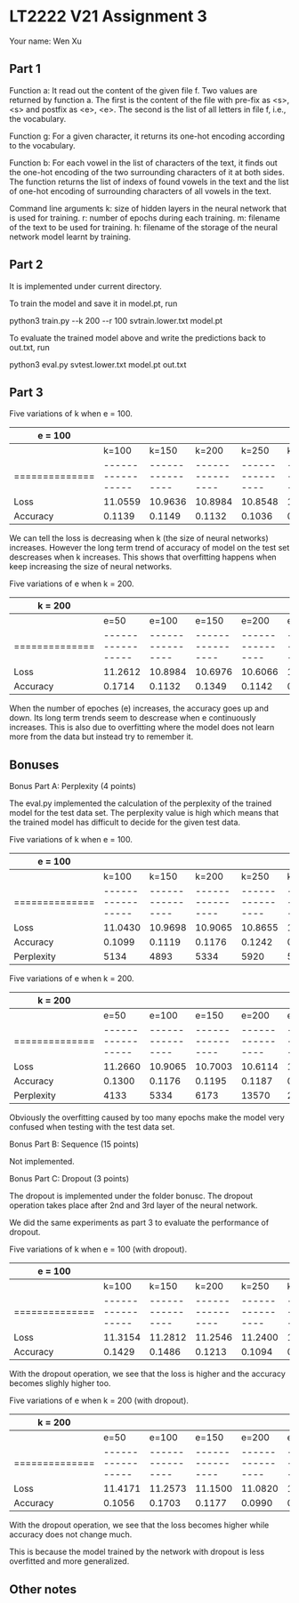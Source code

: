# LT2222 V21 Assignment 3

Your name: Wen Xu

## Part 1
Function a: It read out the content of the given file f. Two values are returned by function a. The first is the content of the file with pre-fix as \<s\>, \<s\> and postfix as \<e\>, \<e\>. The second is the list of all letters in file f, i.e., the vocabulary.

Function g: For a given character, it returns its one-hot encoding according to the vocabulary.

Function b: For each vowel in the list of characters of the text, it finds out the one-hot encoding of the two surrounding characters of it at both sides. The function returns the list of indexs of found vowels in the text and the list of one-hot encoding of surrounding characters of all vowels in the text.

Command line arguments
k: size of hidden layers in the neural network that is used for training.
r: number of epochs during each training.
m: filename of the text to be used for training.
h: filename of the storage of the neural network model learnt by training.

## Part 2

It is implemented under current directory.

To train the model and save it in model.pt, run

python3 train.py --k 200 --r 100 svtrain.lower.txt model.pt

To evaluate the trained model above and write the predictions back to out.txt, run 

python3 eval.py svtest.lower.txt model.pt out.txt


## Part 3

Five variations of k when e = 100.

| e = 100 |                 |                |                |                |                |
|--------------|-----------------|----------------|----------------|----------------|----------------|
|              | k=100        | k=150       |      k=200       | k=250       |        k=300       |
|==============|-----------------|----------------|----------------|----------------|----------------|
| Loss        | 11.0559 | 10.9636 |  10.8984 |  10.8548 | 10.8291 |
| Accuracy | 0.1139  | 0.1149   | 0.1132    | 0.1036    | 0.1201 |

We can tell the loss is decreasing when k (the size of neural networks) increases. However the long term trend of accuracy of model on the test set descreases when k increases. This shows that overfitting happens when keep increasing the size of neural networks. 



Five variations of e when k = 200.

| k = 200 |                 |                |                |                |                |
|--------------|-----------------|----------------|----------------|----------------|----------------|
|              | e=50        | e=100       |      e=150       | e=200       |        e=250       |
|==============|-----------------|----------------|----------------|----------------|----------------|
| Loss        | 11.2612 | 10.8984 | 10.6976 | 10.6066 | 10.5578 |
| Accuracy | 0.1714  | 0.1132   | 0.1349   | 0.1142   | 0.1447 |

When the number of epoches (e) increases, the accuracy goes up and down. Its long term trends seem to descrease when e continuously increases. This is also due to overfitting where the model does not learn more from the data but instead try to remember it.


## Bonuses

Bonus Part A: Perplexity (4 points)

The eval.py implemented the calculation of the perplexity of the trained model for the test data set. The perplexity value is high which means that the trained model has difficult to decide for the given test data.

Five variations of k when e = 100.

| e = 100 |                 |                |                |                |                |
|--------------|-----------------|----------------|----------------|----------------|----------------|
|              | k=100        | k=150       |      k=200       | k=250       |        k=300       |
|==============|-----------------|----------------|----------------|----------------|----------------|
| Loss        | 11.0430 | 10.9698 |  10.9065 |  10.8655 | 10.8266 |
| Accuracy | 0.1099  | 0.1119  | 0.1176   | 0.1242    | 0.1390 |
| Perplexity | 5134    | 4893     | 5334      | 5920       | 5965 |


Five variations of e when k = 200.

| k = 200 |                 |                |                |                |                |
|--------------|-----------------|----------------|----------------|----------------|----------------|
|              | e=50        | e=100       |      e=150       | e=200       |        e=250       |
|==============|-----------------|----------------|----------------|----------------|----------------|
| Loss        | 11.2660 | 10.9065 | 10.7003 | 10.6114 | 10.5572 |
| Accuracy | 0.1300  | 0.1176   | 0.1195   | 0.1187   | 0.1608 |
| Perplexity | 4133    | 5334      | 6173    | 13570    | 24463 |


Obviously the overfitting caused by too many epochs make the model very confused when testing with the test data set.



Bonus Part B: Sequence (15 points)

Not implemented.


Bonus Part C: Dropout (3 points)

The dropout is implemented under the folder bonusc. The dropout operation takes place after 2nd and 3rd layer of the neural network.

We did the same experiments as part 3 to evaluate the performance of dropout. 

Five variations of k when e = 100 (with dropout).

| e = 100 |                 |                |                |                |                |
|--------------|-----------------|----------------|----------------|----------------|----------------|
|              | k=100        | k=150       |      k=200       | k=250       |        k=300       |
|==============|-----------------|----------------|----------------|----------------|----------------|
| Loss        | 11.3154 | 11.2812 |  11.2546 |  11.2400 | 11.2366 |
| Accuracy | 0.1429  | 0.1486   | 0.1213    | 0.1094    | 0.1135 |

With the dropout operation, we see that the loss is higher and the accuracy becomes slighly higher too. 


Five variations of e when k = 200 (with dropout).

| k = 200 |                 |                |                |                |                |
|--------------|-----------------|----------------|----------------|----------------|----------------|
|              | e=50        | e=100       |      e=150       | e=200       |        e=250       |
|==============|-----------------|----------------|----------------|----------------|----------------|
| Loss        | 11.4171 | 11.2573 | 11.1500 | 11.0820 | 11.0306 |
| Accuracy | 0.1056  | 0.1703   | 0.1177   | 0.0990   | 0.1617 |

With the dropout operation, we see that the loss becomes higher while accuracy does not change much.

This is because the model trained by the network with dropout is less overfitted and more generalized.


## Other notes
